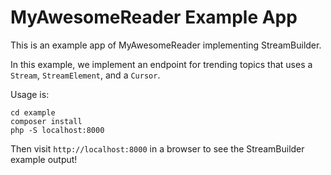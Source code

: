 # MyAwesomeReader Example App

This is an example app of MyAwesomeReader implementing StreamBuilder.

In this example, we implement an endpoint for trending topics that uses a `Stream`, `StreamElement`, and a `Cursor`.

Usage is:

```shell
cd example
composer install
php -S localhost:8000
```

Then visit `http://localhost:8000` in a browser to see the StreamBuilder example output!
